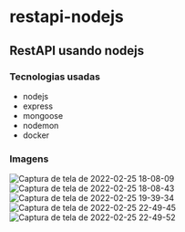 # restapi-nodejs
## RestAPI usando nodejs
### Tecnologias usadas
- nodejs
- express
- mongoose
- nodemon
- docker

### Imagens

![Captura de tela de 2022-02-25 18-08-09](https://user-images.githubusercontent.com/671694/155824277-8de29903-69ab-43ba-82ad-15fe84232e8a.png)
![Captura de tela de 2022-02-25 18-08-43](https://user-images.githubusercontent.com/671694/155824280-35701e3f-5f1e-4aed-9504-9728ef62aae0.png)
![Captura de tela de 2022-02-25 19-39-34](https://user-images.githubusercontent.com/671694/155824281-e0d7ccb8-0d05-4aaa-85b2-3d438c471f3e.png)
![Captura de tela de 2022-02-25 22-49-45](https://user-images.githubusercontent.com/671694/155824283-fc85d528-d8a2-4412-b681-70deba449bca.png)
![Captura de tela de 2022-02-25 22-49-52](https://user-images.githubusercontent.com/671694/155824284-3a5defed-9832-4f5f-a04a-8850ba505b86.png)